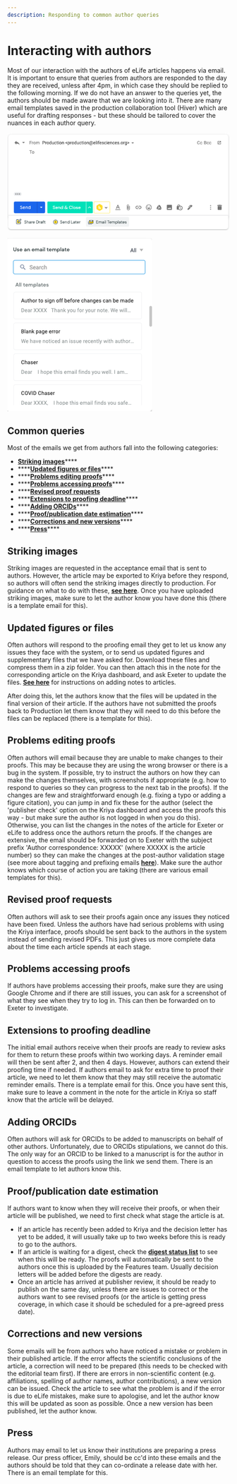 ```yaml
---
description: Responding to common author queries
---
```


# Interacting with authors

Most of our interaction with the authors of eLife articles happens via email. It is important to ensure that queries from authors are responded to the day they are received, unless after 4pm, in which case they should be replied to the following morning. If we do not have an answer to the queries yet, the authors should be made aware that we are looking into it. There are many email templates saved in the production collaboration tool \(Hiver\) which are useful for drafting responses - but these should be tailored to cover the nuances in each author query. 

![](../.gitbook/assets/screenshot-2020-06-17-at-16.28.43.png)

![](../.gitbook/assets/screenshot-2020-06-17-at-16.29.04.png)

## Common queries 

Most of the emails we get from authors fall into the following categories:

* [**Striking images**](interacting-with-authors.md#striking-images)\*\*\*\*
* \*\*\*\*[**Updated figures or files**](interacting-with-authors.md#updated-figures-or-files)\*\*\*\*
* \*\*\*\*[**Problems editing proofs**](interacting-with-authors.md#problems-editing-proofs)\*\*\*\*
* \*\*\*\*[**Problems accessing proofs**](interacting-with-authors.md#problems-accessing-proofs)\*\*\*\*
* \*\*\*\*[**Revised proof requests**](interacting-with-authors.md#revised-proof-requests)
* \*\*\*\*[**Extensions to proofing deadline**](interacting-with-authors.md#extensions-to-proofing-deadline)\*\*\*\*
* \*\*\*\*[**Adding ORCIDs**](interacting-with-authors.md#adding-orcids)\*\*\*\*
* \*\*\*\*[**Proof/publication date estimation**](interacting-with-authors.md#proof-publication-date-estimation)\*\*\*\*
* \*\*\*\*[**Corrections and new versions**](interacting-with-authors.md#corrections-and-new-versions)\*\*\*\*
* \*\*\*\*[**Press**](interacting-with-authors.md#press)\*\*\*\*

## Striking images

Striking images are requested in the acceptance email that is sent to authors. However, the article may be exported to Kriya before they respond, so authors will often send the striking images directly to production. For guidance on what to do with these, [**see here**](striking-images.md). Once you have uploaded striking images, make sure to let the author know you have done this \(there is a template email for this\). 

## Updated figures or files

Often authors will respond to the proofing email they get to let us know any issues they face with the system, or to send us updated figures and supplementary files that we have asked for. Download these files and compress them in a zip folder. You can then attach this in the note for the corresponding article on the Kriya dashboard, and ask Exeter to update the files. [**See here**](kriya-1.md#adding-notes) for instructions on adding notes to articles. 

After doing this, let the authors know that the files will be updated in the final version of their article. If the authors have not submitted the proofs back to Production let them know that they will need to do this before the files can be replaced \(there is a template for this\). 

## Problems editing proofs

Often authors will email because they are unable to make changes to their proofs. This may be because they are using the wrong browser or there is a bug in the system. If possible, try to instruct the authors on how they can make the changes themselves, with screenshots if appropriate \(e.g. how to respond to queries so they can progress to the next tab in the proofs\). If the changes are few and straightforward enough \(e.g. fixing a typo or adding a figure citation\), you can jump in and fix these for the author \(select the 'publisher check' option on the Kriya dashboard and access the proofs this way - but make sure the author is not logged in when you do this\). Otherwise, you can list the changes in the notes of the article for Exeter or eLife to address once the authors return the proofs. If the changes are extensive, the email should be forwarded on to Exeter with the subject prefix 'Author correspondence: XXXXX' \(where XXXXX is the article number\) so they can make the changes at the post-author validation stage \(see more about tagging and prefixing emails [**here**](managing-the-production-inbox.md#tags-and-prefixes)\). Make sure the author knows which course of action you are taking \(there are various email templates for this\). 

## Revised proof requests

Often authors will ask to see their proofs again once any issues they noticed have been fixed. Unless the authors have had serious problems with using the Kriya interface, proofs should be sent back to the authors in the system instead of sending revised PDFs. This just gives us more complete data about the time each article spends at each stage.

## Problems accessing proofs

If authors have problems accessing their proofs, make sure they are using Google Chrome and if there are still issues, you can ask for a screenshot of what they see when they try to log in. This can then be forwarded on to Exeter to investigate. 

## Extensions to proofing deadline

The initial email authors receive when their proofs are ready to review asks for them to return these proofs within two working days. A reminder email will then be sent after 2, and then 4 days. However, authors can extend their proofing time if needed. If authors email to ask for extra time to proof their article, we need to let them know that they may still receive the automatic reminder emails. There is a template email for this. Once you have sent this, make sure to leave a comment in the note for the article in Kriya so staff know that the article will be delayed. 

## Adding ORCIDs

Often authors will ask for ORCIDs to be added to manuscripts on behalf of other authors. Unfortunately, due to ORCIDs stipulations, we cannot do this. The only way for an ORCID to be linked to a manuscript is for the author in question to access the proofs using the link we send them. There is an email template to let authors know this. 

## Proof/publication date estimation

If authors want to know when they will receive their proofs, or when their article will be published, we need to first check what stage the article is at. 

* If an article has recently been added to Kriya and the decision letter has yet to be added, it will usually take up to two weeks before this is ready to go to the authors. 
* If an article is waiting for a digest, check the [**digest status list**](https://docs.google.com/spreadsheets/d/17Llag-aEnbuARu5ORDJFki4K73xzy1fz2B2XG_QHQPI/edit#gid=1376331906) to see when this will be ready. The proofs will automatically be sent to the authors once this is uploaded by the Features team. Usually decision letters will be added before the digests are ready.
* Once an article has arrived at publisher review, it should be ready to publish on the same day, unless there are issues to correct or the authors want to see revised proofs \(or the article is getting press coverage, in which case it should be scheduled for a pre-agreed press date\).

## Corrections and new versions

Some emails will be from authors who have noticed a mistake or problem in their published article. If the error affects the scientific conclusions of the article, a correction will need to be prepared \(this needs to be checked with the editorial team first\). If there are errors in non-scientific content \(e.g.  affiliations, spelling of author names, author contributions\), a new version can be issued. Check the article to see what the problem is and if the error is due to eLife mistakes, make sure to apologise, and let the author know this will be updated as soon as possible. Once a new version has been published, let the author know.

## Press

Authors may email to let us know their institutions are preparing a press release. Our press officer, Emily, should be cc'd into these emails and the authors should be told that they can co-ordinate a release date with her. There is an email template for this. 



